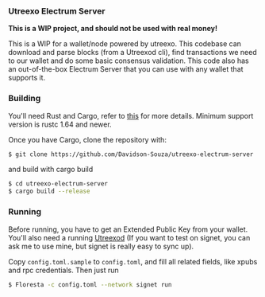 ### Utreexo Electrum Server
**This is a WIP project, and should not be used with real money!**

This is a WIP for a wallet/node powered by utreexo. This codebase can download and parse blocks (from a Utreexod cli), find transactions we need to our wallet and do some basic consensus validation.
This code also has an out-of-the-box Electrum Server that you can use with any wallet that supports it.

### Building
You'll need Rust and Cargo, refer to [this](https://www.rust-lang.org/) for more details. Minimum support version is rustc 1.64 and newer.

Once you have Cargo, clone the repository with:
```bash
$ git clone https://github.com/Davidson-Souza/utreexo-electrum-server
```
and build with cargo build
```bash
$ cd utreexo-electrum-server
$ cargo build --release
```

### Running
Before running, you have to get an Extended Public Key from your wallet. You'll also need a running [Utreexod](https://github.com/utreexo/utreexod) (If you want to test on signet, you can ask me to use mine, but signet is really easy to sync up).

Copy `config.toml.sample` to `config.toml`, and fill all related fields, like xpubs and rpc credentials. Then just run
```bash
$ Floresta -c config.toml --network signet run
```
